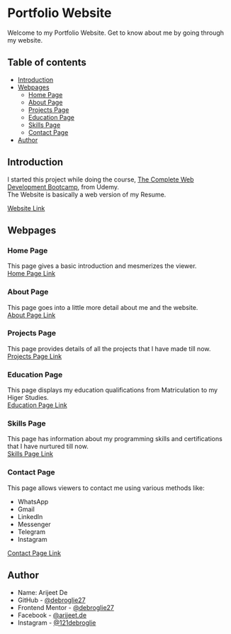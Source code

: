 # Portfolio Website

Welcome to my Portfolio Website. Get to know about me by going through my website.

## Table of contents

- [Introduction](#introduction)
- [Webpages](#webpages)
  - [Home Page](#home-page)
  - [About Page](#about-page)
  - [Projects Page](#projects-page)
  - [Education Page](#education-page)
  - [Skills Page](#skills-page)
  - [Contact Page](contact-page)
- [Author](#author)


## Introduction

I started this project while doing the course, [The Complete Web Development Bootcamp](https://www.udemy.com/course/the-complete-web-development-bootcamp/), from Udemy.   
The Website is basically a web version of my Resume.

[Website Link](https://debroglie27.github.io/PortfolioWebsite/)

## Webpages

### Home Page

This page gives a basic introduction and mesmerizes the viewer.  
[Home Page Link](https://debroglie27.github.io/PortfolioWebsite/html/home.html)

### About Page

This page goes into a little more detail about me and the website.  
[About Page Link](https://debroglie27.github.io/PortfolioWebsite/html/about.html)

### Projects Page

This page provides details of all the projects that I have made till now.  
[Projects Page Link](https://debroglie27.github.io/PortfolioWebsite/html/projects.html)

### Education Page

This page displays my education qualifications from Matriculation to my Higer Studies.  
[Education Page Link](https://debroglie27.github.io/PortfolioWebsite/html/education.html)

### Skills Page

This page has information about my programming skills and certifications that I have nurtured till now.  
[Skills Page Link](https://debroglie27.github.io/PortfolioWebsite/html/skills.html)

### Contact Page

This page allows viewers to contact me using various methods like:  
- WhatsApp
- Gmail
- LinkedIn
- Messenger
- Telegram
- Instagram

[Contact Page Link](https://debroglie27.github.io/PortfolioWebsite/html/contact.html)


## Author

- Name: Arijeet De
- GitHub - [@debroglie27](https://github.com/debroglie27)
- Frontend Mentor - [@debroglie27](https://www.frontendmentor.io/profile/debroglie27)
- Facebook - [@arijeet.de](https://www.facebook.com/arijeet.de)
- Instagram - [@121debroglie](https://www.instagram.com/121debroglie/)
